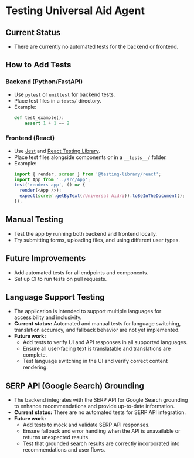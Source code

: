 # Testing Universal Aid Agent

## Current Status

- There are currently no automated tests for the backend or frontend.

## How to Add Tests

### Backend (Python/FastAPI)
- Use `pytest` or `unittest` for backend tests.
- Place test files in a `tests/` directory.
- Example:
  ```python
  def test_example():
      assert 1 + 1 == 2
  ```

### Frontend (React)
- Use [Jest](https://jestjs.io/) and [React Testing Library](https://testing-library.com/docs/react-testing-library/intro/).
- Place test files alongside components or in a `__tests__/` folder.
- Example:
  ```js
  import { render, screen } from '@testing-library/react';
  import App from '../src/App';
  test('renders app', () => {
    render(<App />);
    expect(screen.getByText(/Universal Aid/i)).toBeInTheDocument();
  });
  ```

## Manual Testing
- Test the app by running both backend and frontend locally.
- Try submitting forms, uploading files, and using different user types.

## Future Improvements
- Add automated tests for all endpoints and components.
- Set up CI to run tests on pull requests.

## Language Support Testing

- The application is intended to support multiple languages for accessibility and inclusivity.
- **Current status:** Automated and manual tests for language switching, translation accuracy, and fallback behavior are not yet implemented.
- **Future work:**
  - Add tests to verify UI and API responses in all supported languages.
  - Ensure all user-facing text is translatable and translations are complete.
  - Test language switching in the UI and verify correct content rendering.

## SERP API (Google Search) Grounding

- The backend integrates with the SERP API for Google Search grounding to enhance recommendations and provide up-to-date information.
- **Current status:** There are no automated tests for SERP API integration.
- **Future work:**
  - Add tests to mock and validate SERP API responses.
  - Ensure fallback and error handling when the API is unavailable or returns unexpected results.
  - Test that grounded search results are correctly incorporated into recommendations and user flows.
